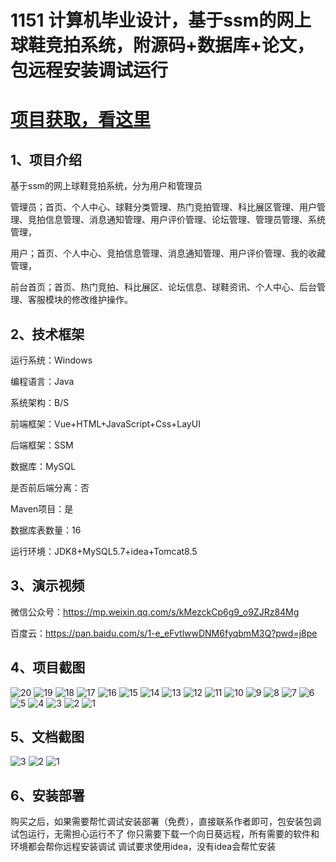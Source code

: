 # 1151 计算机毕业设计，基于ssm的网上球鞋竞拍系统，附源码+数据库+论文，包远程安装调试运行

# [项目获取，看这里](https://mbd.pub/o/bread/mbd-YZWTlJhxag== "项目获取，看这里")

## 1、项目介绍

基于ssm的网上球鞋竞拍系统，分为用户和管理员

管理员；首页、个人中心、球鞋分类管理、热门竞拍管理、科比展区管理、用户管理、竞拍信息管理、消息通知管理、用户评价管理、论坛管理、管理员管理、系统管理，

用户；首页、个人中心、竞拍信息管理、消息通知管理、用户评价管理、我的收藏管理，

前台首页；首页、热门竞拍、科比展区、论坛信息、球鞋资讯、个人中心、后台管理、客服模块的修改维护操作。


## 2、技术框架

运行系统：Windows

编程语言：Java

系统架构：B/S

前端框架：Vue+HTML+JavaScript+Css+LayUI

后端框架：SSM

数据库：MySQL

是否前后端分离：否

Maven项目：是

数据库表数量：16

运行环境：JDK8+MySQL5.7+idea+Tomcat8.5

## 3、演示视频

微信公众号：https://mp.weixin.qq.com/s/kMezckCp6g9_o9ZJRz84Mg 

百度云：https://pan.baidu.com/s/1-e_eFvtlwwDNM6fyqbmM3Q?pwd=j8pe

## 4、项目截图  

![20](https://javabscode.github.io/picx-images-hosting/1151-计算机毕业设计-基于ssm的网上球鞋竞拍系统-附源码+数据库+论文-包远程安装调试运行-运行截图/20.webp)
![19](https://javabscode.github.io/picx-images-hosting/1151-计算机毕业设计-基于ssm的网上球鞋竞拍系统-附源码+数据库+论文-包远程安装调试运行-运行截图/19.webp)
![18](https://javabscode.github.io/picx-images-hosting/1151-计算机毕业设计-基于ssm的网上球鞋竞拍系统-附源码+数据库+论文-包远程安装调试运行-运行截图/18.webp)
![17](https://javabscode.github.io/picx-images-hosting/1151-计算机毕业设计-基于ssm的网上球鞋竞拍系统-附源码+数据库+论文-包远程安装调试运行-运行截图/17.webp)
![16](https://javabscode.github.io/picx-images-hosting/1151-计算机毕业设计-基于ssm的网上球鞋竞拍系统-附源码+数据库+论文-包远程安装调试运行-运行截图/16.webp)
![15](https://javabscode.github.io/picx-images-hosting/1151-计算机毕业设计-基于ssm的网上球鞋竞拍系统-附源码+数据库+论文-包远程安装调试运行-运行截图/15.webp)
![14](https://javabscode.github.io/picx-images-hosting/1151-计算机毕业设计-基于ssm的网上球鞋竞拍系统-附源码+数据库+论文-包远程安装调试运行-运行截图/14.webp)
![13](https://javabscode.github.io/picx-images-hosting/1151-计算机毕业设计-基于ssm的网上球鞋竞拍系统-附源码+数据库+论文-包远程安装调试运行-运行截图/13.webp)
![12](https://javabscode.github.io/picx-images-hosting/1151-计算机毕业设计-基于ssm的网上球鞋竞拍系统-附源码+数据库+论文-包远程安装调试运行-运行截图/12.webp)
![11](https://javabscode.github.io/picx-images-hosting/1151-计算机毕业设计-基于ssm的网上球鞋竞拍系统-附源码+数据库+论文-包远程安装调试运行-运行截图/11.webp)
![10](https://javabscode.github.io/picx-images-hosting/1151-计算机毕业设计-基于ssm的网上球鞋竞拍系统-附源码+数据库+论文-包远程安装调试运行-运行截图/10.webp)
![9](https://javabscode.github.io/picx-images-hosting/1151-计算机毕业设计-基于ssm的网上球鞋竞拍系统-附源码+数据库+论文-包远程安装调试运行-运行截图/9.webp)
![8](https://javabscode.github.io/picx-images-hosting/1151-计算机毕业设计-基于ssm的网上球鞋竞拍系统-附源码+数据库+论文-包远程安装调试运行-运行截图/8.webp)
![7](https://javabscode.github.io/picx-images-hosting/1151-计算机毕业设计-基于ssm的网上球鞋竞拍系统-附源码+数据库+论文-包远程安装调试运行-运行截图/7.webp)
![6](https://javabscode.github.io/picx-images-hosting/1151-计算机毕业设计-基于ssm的网上球鞋竞拍系统-附源码+数据库+论文-包远程安装调试运行-运行截图/6.webp)
![5](https://javabscode.github.io/picx-images-hosting/1151-计算机毕业设计-基于ssm的网上球鞋竞拍系统-附源码+数据库+论文-包远程安装调试运行-运行截图/5.webp)
![4](https://javabscode.github.io/picx-images-hosting/1151-计算机毕业设计-基于ssm的网上球鞋竞拍系统-附源码+数据库+论文-包远程安装调试运行-运行截图/4.webp)
![3](https://javabscode.github.io/picx-images-hosting/1151-计算机毕业设计-基于ssm的网上球鞋竞拍系统-附源码+数据库+论文-包远程安装调试运行-运行截图/3.webp)
![2](https://javabscode.github.io/picx-images-hosting/1151-计算机毕业设计-基于ssm的网上球鞋竞拍系统-附源码+数据库+论文-包远程安装调试运行-运行截图/2.webp)
![1](https://javabscode.github.io/picx-images-hosting/1151-计算机毕业设计-基于ssm的网上球鞋竞拍系统-附源码+数据库+论文-包远程安装调试运行-运行截图/1.webp)



















## 5、文档截图

![3](https://javabscode.github.io/picx-images-hosting/1151-计算机毕业设计-基于ssm的网上球鞋竞拍系统-附源码+数据库+论文-包远程安装调试运行-文档截图/3.webp)
![2](https://javabscode.github.io/picx-images-hosting/1151-计算机毕业设计-基于ssm的网上球鞋竞拍系统-附源码+数据库+论文-包远程安装调试运行-文档截图/2.webp)
![1](https://javabscode.github.io/picx-images-hosting/1151-计算机毕业设计-基于ssm的网上球鞋竞拍系统-附源码+数据库+论文-包远程安装调试运行-文档截图/1.webp)




## 6、安装部署

购买之后，如果需要帮忙调试安装部署（免费），直接联系作者即可，包安装包调试包运行，无需担心运行不了
你只需要下载一个向日葵远程，所有需要的软件和环境都会帮你远程安装调试
调试要求使用idea，没有idea会帮忙安装
